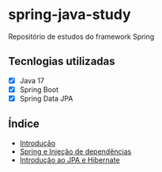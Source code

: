 # spring-java-study
Repositório de estudos do framework Spring

## Tecnlogias utilizadas
- [x] Java 17
- [x] Spring Boot
- [x] Spring Data JPA  

## Índice 
- [Introdução](https://github.com/fredsonchaves07/spring-java-study/blob/main/study-notes/introducao.md)
- [Spring e Injeção de dependências](https://github.com/fredsonchaves07/spring-java-study/blob/main/study-notes/spring-Injecao-dependencias.md)
- [Introdução ao JPA e Hibernate](https://github.com/fredsonchaves07/spring-java-study/blob/main/study-notes/introducao-jpa-hibernate.md)
